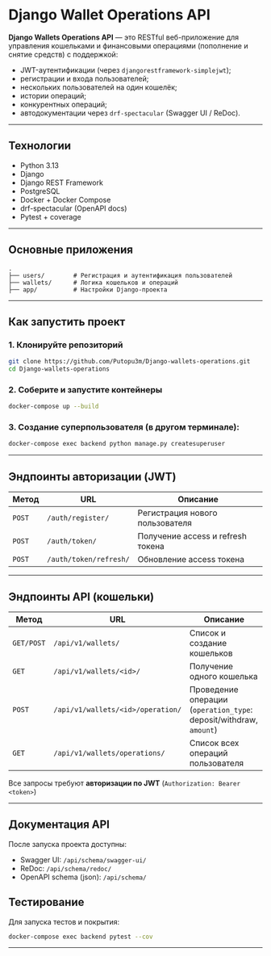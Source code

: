 # Django Wallet Operations API

**Django Wallets Operations API** — это RESTful веб-приложение для управления кошельками и финансовыми операциями (пополнение и снятие средств) с поддержкой:
- JWT-аутентификации (через `djangorestframework-simplejwt`);
- регистрации и входа пользователей;
- нескольких пользователей на один кошелёк;
- истории операций;
- конкурентных операций;
- автодокументации через `drf-spectacular` (Swagger UI / ReDoc).

---

## Технологии

- Python 3.13
- Django
- Django REST Framework
- PostgreSQL
- Docker + Docker Compose
- drf-spectacular (OpenAPI docs)
- Pytest + coverage

---

## Основные приложения

```
.
├── users/        # Регистрация и аутентификация пользователей
├── wallets/      # Логика кошельков и операций
├── app/          # Настройки Django-проекта

```

---

## Как запустить проект

### 1. Клонируйте репозиторий

```bash
git clone https://github.com/Putopu3m/Django-wallets-operations.git
cd Django-wallets-operations
```

### 2. Соберите и запустите контейнеры

```bash
docker-compose up --build
```

### 3. Создание суперпользователя (в другом терминале):

```bash
docker-compose exec backend python manage.py createsuperuser
```

---

## Эндпоинты авторизации (JWT)

| Метод | URL | Описание |
|-------|-----|----------|
| `POST` | `/auth/register/` | Регистрация нового пользователя |
| `POST` | `/auth/token/` | Получение access и refresh токена |
| `POST` | `/auth/token/refresh/` | Обновление access токена |

---

## Эндпоинты API (кошельки)

| Метод | URL | Описание |
|-------|-----|----------|
| `GET/POST` | `/api/v1/wallets/` | Список и создание кошельков |
| `GET` | `/api/v1/wallets/<id>/` | Получение одного кошелька |
| `POST` | `/api/v1/wallets/<id>/operation/` | Проведение операции (`operation_type`: deposit/withdraw, `amount`) |
| `GET` | `/api/v1/wallets/operations/` | Список всех операций пользователя |

Все запросы требуют **авторизации по JWT** (`Authorization: Bearer <token>`)

---

## Документация API

После запуска проекта доступны:

- Swagger UI: `/api/schema/swagger-ui/`
- ReDoc: `/api/schema/redoc/`
- OpenAPI schema (json): `/api/schema/`



## Тестирование

Для запуска тестов и покрытия:

```bash
docker-compose exec backend pytest --cov
```

---